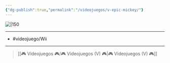 ```yaml
---
{"dg-publish":true,"permalink":"/videojuegos/v-epic-mickey/"}
---
```



![|150](https://images.igdb.com/igdb/image/upload/t_cover_big/co6omo.jpg)

---

- #videojuego/Wii

---

> [[🎮 Videojuegos 🎮/🎮 Videojuegos (V) 🎮\|🎮 Videojuegos (V) 🎮]]